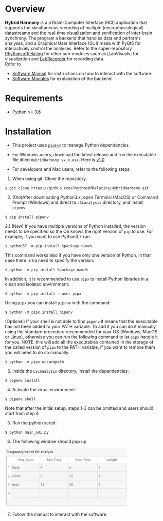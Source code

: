 # Overview
**Hybrid Harmony** is a a Brain-Computer Interface (BCI) application that supports the simultaneous recording of multiple (neurophysiological) datastreams and the real-time visualization and sonification of inter-brain synchrony. The program a backend that handles data and performs analyses, and a Graphical User Interface (GUI) made with PyQt5 for interactively control the analyses. Refer to the super-repository [RhythmsofRelating](https://github.com/RhythmsOfRelating/RhythmsOfRelating) for other sub-modules such as [LabVisuals] for visualization and [LabRecorder](https://github.com/labstreaminglayer/App-LabRecorder/tree/c9a417f025552ad6b95aa747631dcd4f9d26f3b2) for recording data.<br />
Refer to
* [Software Manual](https://github.com/RhythmsOfRelating/HybridHarmony/wiki/Software-Manual) for instructions on how to interact with the software
* [Software Modules](https://github.com/RhythmsOfRelating/HybridHarmony/wiki/Software-Modules) for explanation of the backend

# Requirements
- [Python >= 3.6](https://www.python.org/downloads/)

# Installation

- This project uses [`pipenv`](https://docs.pipenv.org/) to manage Python dependencies.

- For Windows users, download the latest release and run the executable file titled `HybridHarmony vx.x.exe`. Here is [v1.0](https://github.com/RhythmsOfRelating/RhythmsOfRelating/releases/tag/v1.0).

- For developers and Mac users, refer to the following steps:

1. When using git: Clone the repository.
```shell
$ git clone https://github.com/RhythmsOfRelating/HybridHarmony.git
```
2. (Old)After downloading Python3.x, open Terminal (MacOS) or Command Prompt (Windows) and direct to `LSLanalysis` directory, and install `pipenv`:
```shell
$ pip install pipenv
```
2.1 (New) If you have multiple versions of Python installed, the version needs to be specified so the OS knows the right  version of `pip` to use. For example, if you want to use Python3.7 run:
```shell
$ python37 -m pip install %package_name%
```
This command works also if you have only one version of Python, in that case there is no need to specify the version:
```shell
$ python -m pip install %package_name%
```
In addition, it is recommended to use `pipx` to install Python libraries in a clean and isolated environment:
```shell
$ python -m pip install --user pipx
```
Using `pipx` you can install `pipenv` with the command:
```shell
$ python -m pipx install pipenv
```
(Optional) If your shell is not able to find `pipenv` it means that the executable has not been added to your PATH variable. To add it you can do it manually using the standard procedure recommended for your OS (Windows, MacOS or Linux), otherwise you can run the following command to let `pipx` handle it for you. NOTE: this will add all the executables contained in the storage of the called version of `pipx` to the PATH variable, if you want to remove them you will need to do so manually:
```shell
$ python -m pipx ensurepath
```

3. Inside the `LSLanalysis` directory, install the dependencies:
```shell
$ pipenv install
```
4. Activate the virual environment:
```shell
$ pipenv shell
```
Note that after the initial setup, steps 1-3 can be omitted and users should start from step 4.

5. Run the python script:
```shell
$ python main_GUI.py
```
6. The following window should pop up:
<img src="https://github.com/RhythmsOfRelating/HybridHarmony/blob/master/tutorial/freq.png" width="400">

7. Follow the manual to interact with the software.
